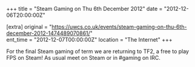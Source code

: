 +++
title = "Steam Gaming on Thu 6th December 2012"
date = "2012-12-06T20:00:00Z"

[extra]
original = "https://uwcs.co.uk/events/steam-gaming-on-thu-6th-december-2012-1474489070861/"    
ent_time = "2012-12-07T00:00:00Z"
location = "The Internet"
+++

For the final Steam gaming of term we are returning to TF2, a free to play FPS on Steam\! As usual meet on Steam or in \#gaming on IRC.

